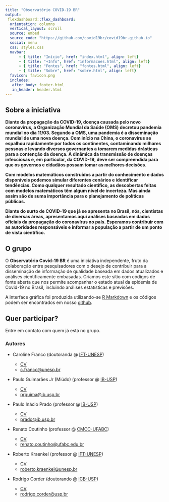 ```yaml
---
title: "Observatório COVID-19 BR"
output: 
 flexdashboard::flex_dashboard:
  orientation: columns
  vertical_layout: scroll
  source: embed
  source_code: "https://github.com/covid19br/covid19br.github.io"
  social: menu
  css: styles.css
  navbar:
      - { title: "Início", href: "index.html", align: left}
      - { title: "+Info", href: "informacoes.html", align: left}
      - { title: "Fontes", href: "fontes.html", align: left}
      - { title: "Sobre", href: "sobre.html", align: left}
  favicon: favicon.png
  includes:
   after_body: footer.html
   in_header: header.html
---
```


<h2>Sobre a iniciativa</h2>

<b>Diante da propagação da COVID-19, doença causada pelo novo
coronavírus, a Organização Mundial da Saúde (OMS) decretou pandemia
mundial no dia 11/03. Segundo a OMS, uma pandemia é a disseminação
mundial de uma nova doença. Com início na China, o coronavírus se
espalhou rapidamente por todos os continentes, contaminando milhares
pessoas e levando diversos governantes a tomarem medidas drásticas
para a contenção da doença. A dinâmica da transmissão de doenças
infecciosas e, em particular, da COVID-19, deve ser compreendida para
que os governos e cidadãos possam tomar as melhores decisões. 

Com modelos matemáticos construídos a partir do conhecimento e dados
disponíveis podemos simular diferentes cenários e identificar
tendências. Como qualquer resultado científico, as descobertas feitas
com modelos matemáticos têm algum nível de incerteza. Mas ainda assim
são de suma importância para o planejamento de políticas
públicas. 

Diante do surto de COVID-19 que já se apresenta no Brasil,
nós, cientistas de diversas áreas, apresentamos aqui análises baseadas
em dados oficiais da propagação do coronavírus no país. Esperamos
contribuir com as autoridades responsáveis e informar a população a
partir de um ponto de vista científico.</b>

<p>

</p>

<h2>O grupo</h2>

O **Observatório Covid-19 BR** é uma iniciativa independente, fruto da
colaboração entre pesquisadores com o desejo de contribuir para a
disseminação de informação de qualidade baseada em dados atualizados e
análises cientificamente embasadas. Criamos este sítio com códigos de
fonte aberta que nos permite acompanhar o estado atual da epidemia de
Covid-19 no Brasil, incluindo análises estatísticas e previsões.


A interface gráfica foi produzida utilizando-se [R
Markdown](https://rmarkdown.rstudio.com/) e os códigos podem ser
encontrados em nosso [github](https://github.com/covid19br/covid19BR).


<h2>Quer participar?</h2>

Entre em contato com quem já está no grupo.


<h3>Autores</h3>

* Caroline Franco (doutoranda @ [IFT-UNESP](https://www.ift.unesp.br/))
    + [CV](http://lattes.cnpq.br/1810788882318135)
    + <c.franco@unesp.br>

* Paulo Guimarães Jr (Miúdo) (professor @ [IB-USP](http://guimaraeslab.weebly.com/))
    + [CV](http://lattes.cnpq.br/9619030543047007)
    + <prguima@ib.usp.br>

* Paulo Inácio Prado (professor @ [IB-USP](http://ecologia.ib.usp.br/let/))
    + [CV](http://lattes.cnpq.br/3884092565521453)
    + <prado@ib.usp.br>

* Renato Coutinho  (professor @ [CMCC-UFABC](http://professor.ufabc.edu.br/~renato.coutinho/))
    + [CV](http://lattes.cnpq.br/1301865568118160)
    + <renato.coutinho@ufabc.edu.br>

* Roberto Kraenkel (professor @ [IFT-UNESP](https://professores.ift.unesp.br/roberto.kraenkel/))
    + [CV](http://lattes.cnpq.br/8497878967418484)
    + <roberto.kraenkel@unesp.br>

* Rodrigo Corder (doutorando @ [ICB-USP](http://ww3.icb.usp.br))
    + [CV](http://lattes.cnpq.br/9741820804547685)
    + <rodrigo.corder@usp.br>

